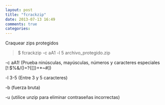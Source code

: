 ```yaml
---
layout: post
title: "fcrackzip"
date: 2013-07-13 16:49
comments: true
categories: 
---
```

Craquear zips protegidos

>$ fcrackzip -c aA1 -l 5 archivo_protegido.zip 

-c aA1!  (Prueba ninúsculas, mayúsculas, números y caracteres especiales [!:$%&/()=?{[]}+*~#])

-l 3-5  (Entre 3 y 5 caracteres)

-b  (fuerza bruta)

-u  (utilice unzip para eliminar contraseñas incorrectas)

